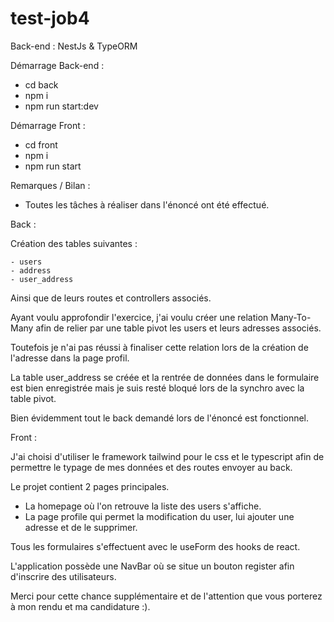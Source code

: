 # test-job4
Back-end : NestJs &amp; TypeORM

Démarrage Back-end : 

- cd back
- npm i
- npm run start:dev

Démarrage Front :

- cd front 
- npm i
- npm run start 

Remarques / Bilan :

- Toutes les tâches à réaliser dans l'énoncé ont été effectué.

Back : 

Création des tables suivantes : 
    
    - users 
    - address
    - user_address

Ainsi que de leurs routes et controllers associés.

Ayant voulu approfondir l'exercice, j'ai voulu créer une relation Many-To-Many afin de relier par une table pivot les users et leurs adresses associés.

Toutefois je n'ai pas réussi à finaliser cette relation lors de la création de l'adresse dans la page profil. 

La table user_address se créée et la rentrée de données dans le formulaire est bien enregistrée mais je suis resté bloqué lors de la synchro avec la table pivot. 

Bien évidemment tout le back demandé lors de l'énoncé est fonctionnel.

Front : 

J'ai choisi d'utiliser le framework tailwind pour le css et le typescript afin de permettre le typage de mes données et des routes envoyer au back.

Le projet contient 2 pages principales.

- La homepage où l'on retrouve la liste des users s'affiche.
- La page profile qui permet la modification du user, lui ajouter une adresse et de le supprimer.

Tous les formulaires s'effectuent avec le useForm des hooks de react.

L'application possède une NavBar où se situe un bouton register afin d'inscrire des utilisateurs.

Merci pour cette chance supplémentaire et de l'attention que vous porterez à mon rendu et ma candidature :).